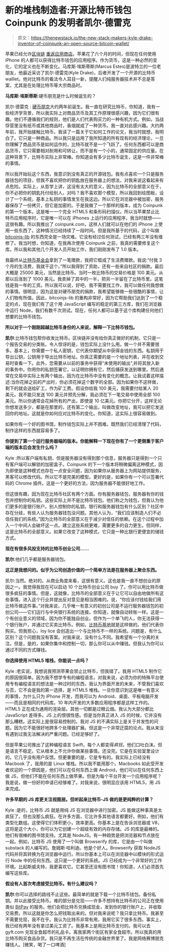 # 新的堆栈制造者:开源比特币钱包 Coinpunk 的发明者凯尔·德雷克

> 原文：<https://thenewstack.io/the-new-stack-makers-kyle-drake-inventor-of-coinpunk-an-open-source-bitcoin-wallet/>

苹果已经允许[区块链](https://blockchain.info/) [重返应用商店](http://www.wired.com/2014/07/blockchain-back/)。苹果花了六个月的时间，但现在任何使用 iPhone 的人都可以获得比特币钱包的应用程序。作为货币，这是一种必然的变化，它的定义也在不断变化。马库斯·埃斯蒂斯(Marcus Estes)是波特兰的一位老朋友，他最近采访了凯尔·德雷克(Kyle Drake)，后者开发了一个开源的比特币 walllet。他对比特币的看法令人耳目一新，提醒人们纯服务器技术并不总是答案，尤其是在处理比特币等大宗商品时。

**马库斯·埃斯蒂斯**:硬币朋克是什么时候诞生的？

凯尔·德雷克 : [硬币朋克](https://coinpunk.com/)大约两年前诞生。我一直在研究比特币，你知道，我有一些经济学背景，所以我实际上对商品货币及其工作原理很感兴趣，因为它们很有趣。他们不遵循我们的规则，他们是人们代表购买力的一种有机方式。例如，当战俘营里没有纸币或其他商品时，香烟就成了一种货币。我一直对此感兴趣。大约两年前，我开始接触比特币，我读了一篇关于它如何工作的论文，我当时就想，我明白了。它只是一种商品。所以我只是运用了我所知道的所有现有的经济理论，一旦你理解了商品货币是如何运作的，比特币就不是一个飞跃了。任何东西都可以是商品货币，它只需要相对耐用和可转让，而不是有一个小的，通常固定的供应量。在这种背景下，比特币实际上非常棒。你知道会有多少比特币诞生，这是一件非常棒的事情。

所以我开始玩这个东西，我意识到没有真正的开源钱包。我有点喜欢一个只是服务器钱包的项目，但我不喜欢把你的钥匙放在服务器上的想法，对我来说这看起来有点危险。实际上，从哲学上讲，这没有太大的意义，因为比特币的全部意义在于，你不必把你的钥匙托付给别人，对吗？我不喜欢那个模型，所以我回到绘图板，设计了一个系统，基本上私钥的事情发生在我这边。所以它在浏览器中被加密，服务器保存了一份拷贝，但它是加密的。于是我做了一个那样的版本，成为 Coinpunk 的第一个版本。这是唯一一个完全 HTML5 和条形码扫描仪。所以当苹果禁止比特币应用程序时，它是唯一可以在 iPhones 上运行的应用程序，我当时就想——这很有趣。所以我推出了 coinpunk.com，这样人们就可以在他们的 iPhone 上使用一些东西了。这种情况已经持续了一段时间。但是我所基于的代码，这个叫做 [bitcoinjs-lib](https://github.com/bitcoinjs/bitcoinjs-lib) 的东西完全是一场灾难。它没有经过任何测试，已经有两三年没有维修了。我当时想，你知道，在我再次使用 Coinpunk 之前，我真的需要修复这个库。所以我和其他几个开发人员开始工作，我们刚刚发布了 1.0 版本。

我最终从[比特币基金会](https://bitcoinfoundation.org/)拿到了一笔赠款，我把它框成了生活费赠款。我说:“付我 3 个月的生活费，我就干这个。”所以我得到了资助，还有一些来自社区的捐款。最后大概是 25000 美元，当然是比特币。当时一枚比特币的交易价格是 100 美元。从那以后涨到了 1000 美元。我卖掉了其中的一半，把另一半留在了比特币里。这笔钱是我一年的工资。所以我可以说，好吧，我不需要找工作，我可以做任何我想做的事情。很明显，因为这是对硬币朋克的捐款，我希望能够做一些很酷的事情，让人们物有所值。因此，bitcoinjs-lib 的重构非常好，因为它帮助我们达到了一个稳定的点，现在我们有了这个用 JavaScript 编写的稳定的第三方库，我们在浏览器中运行 Node，我们有数千次测试。现在，任何人都可以基于这个库构建任何他们想要的比特币钱包。

**所以对于一个刚刚超越比特币身份的人来说，解释一下比特币钱包。**

**凯尔**:比特币钱包帮你收发比特币。区块链并没有给你真正做好的机制，它只是一个报告交易的分类账。令人惊讶的是，钱包实际上没什么用。做一个并不需要很多。基本上，你需要一个私人密钥，它代表你期望从中获得金钱的东西。私钥用于导出公钥，公钥用于导出比特币地址。你真正需要的是一个地址列表，并在收到交易时查看一下。此外，您需要从以前的事务中获得“未使用的输出”,并将其放入新的事务中。你用你的私钥签署它，以证明你拥有它，然后捕获发送到哪里。然后通常在交易中实际上有两个输出，因为在比特币中没有变化的概念。让我试着这样描述:当你花掉之前的产出时，你必须花掉这个数字的全部。因为如果你不这样做，剩下的就会送给矿工，作为矿工费。假设你给我 100 美元，我需要付给某人 20 美元。我不能只发送 100 美元并预先分解，我必须在下一笔交易中使用全部 100 美元。所以你通常会花掉所有的产出，即使是 10 亿美元。你把它分开，这样无论你想发送多少，都是在那里的，还有第二个输出，叫做改变地址，我可以把它发送回你的地址。这就是你如何应对比特币的变化。你知道，这实际上很容易做到。

如果你有一个好的图书馆，制作钱包实际上并不困难。既然我们已经清理了代码，制作这样的东西就容易多了。

**你提到了第一个运行服务器端的版本。你能解释一下现在你有了一个更侧重于客户端的版本后会发生什么吗？**

Kyle :所以客户端有私钥，但是服务器没有得到那个信息，服务器只是得到一个只有客户端可以解锁的加密盒子。Coinpunk 的下一个版本将稍微偏离这种模式，因为即使是这种模式也存在一点安全问题，因为如果你从服务器上为网站提供服务，黑客可以修改代码。所以它不是完美的模型。更好的是，如果你有一个可以签署代码的 Chrome 插件。这是一个更好的方法，因为服务器不能很好地工作。

但这很有趣，因为现在比特币社区有两个方面。你有服务器钱包，服务器有你的钱包并控制你的私钥。这些实际上并不是比特币钱包。他们称之为钱包，但我认为他们更多的是银行账户。别人控制你的私钥，银行和服务器钱包有什么区别？社区中存在分歧，有些人认为服务器钱包没问题。其他人认为，“我们应该制造人们不必信任我们的系统。”因为比特币的全部意义在于减少对信任的依赖。在这个过程中加入一个中间人会破坏这一点。建立这些系统更难，需要更多的自力更生。但同样，这是比特币的全部意义。如果它改变了这种模式，它只是一种比银行更便宜的储钱方式。

**现在有很多风投支持的比特币创业公司……**

**凯尔**:他们几乎都是服务器钱包。

**这正是我想问的。似乎为公司创造价值的一个简单方法是在服务器上聚合东西。**

凯尔:当然。绝对的。从商业角度来看，这很有意义。这也是我一直不想创业的原因之一。我觉得我现在可以启动 10 个比特币创业公司 buy 了。你可以用比特币做很多疯狂的事情。但是，这就像，比特币的全部意义在于让它可以自由地做所有这些事情。进入这个行业并提出反对意见是相当困难的。说，“你应该付钱给我们用比特币做这件事。”对我来说，几乎唯一有意义的初创公司是不运行服务器钱包的初创公司——它们运行与中央银行系统的连接。你知道，就像自动转账一样。这是一个有创业意义的领域，因为你不能独自创业。但作为一个单飞的人，你无法获得一个银行账户，并通过它买卖比特币。例如，[比特币基地](https://coinbase.com/)就是这样做的。他们代表你购买。但我担心，loy lice 会创造出一个与比特币不一样的系统。问题是，有什么区别？这个问题我没有答案。对我来说，没有什么不同。我希望有一个分离的关注。但是，是的，如果你集中和控制一切，那么你可以从中赚钱。但我认为你可以通过不同的方式赚钱。

**你选择使用 HTML5 堆栈，你能说一点吗？**

Kyle :老实说，我想说我预测苹果会禁止比特币，但我错了。我用 HTML5 制作它的原因很简单。因为我不想学专有的编程语言。对我来说，必须为你的特殊平台使用专有编程语言的想法是一种过时的东西，我认为界面开发的未来，不管我们喜欢与否，它不会是我的第一选择，是 HTML5 堆栈。一旦你意识到这是唯一有意义的事情，为什么只为 iPhone 开发，而我可以为 Android、桌面、平板电脑开发——而且是相同的代码库。10 年内开发的大多数应用程序都是这样工作的。HTML5 正在成为通用的渲染层。其他一切都是过眼云烟。我认为大部分都比 JavaScript 差得多。JS 上的恨很性感。但是当你真正进入 JS 的时候，它并没有那么糟糕。这实际上是很容易控制的。我对 JS 的不满实际上是关于并发性的问题。因为它不能很好地跨多个处理器扩展。但这是一个非常迂腐的论点。我从来没有遇到过我无法解决的严重问题。已经足够好了。

但是苹果公司推出了这种编程语言 Swift，每个人都变得*疯狂*。他们口吐白沫。但是语言不稳定。它从根本上不允许你做某些事情。还没完。它是在实验室里设计的。它几乎没有用户反馈。但更重要的是，它是专有的。我实际上已经没有 Macbook 了，我用的是 Linux 堆栈。所以我不能用那个。Macbooks 如此受开发者欢迎的一个原因是，他们可以在任何东西上做 Android，他们可以在任何东西上做 JS，但他们不能在任何东西上做苹果。但是为每个平台开发一个应用程序呢？我是说，做一份好的申请已经够难了。对我来说，很明显应该用 HTML5，用 JS 来完成。

**许多早期的 JS 库更关注视图层。但听起来比特币-JS 做的是更纯粹的计算？**

Kyle :是的，比特币 JS 就是用纯 JS 在浏览器中进行加密。JS 能做这种事真是太疯狂了。但也没那么疯狂。在许多方面，它比许多其他语言都要好。例如，他们有类型化数组。这使得它们体积更小，效率更高。你基本上是在告诉浏览器或 V8，这将是这个大小，你可以为它创建一个超级有效的内存存储。JS 的库是最棒的。他们有很棒的图书馆支持。尤其是 NodeJS。有一种趋势是把浏览器和节点放在一起。例如，比特币 JS 使用了一个叫做 Browserify 的库，它是由一个叫做 substack 的人编写的。詹姆斯·哈利迪。他是个好人。Browserify 获取 NodeJS 代码并将其转换为在浏览器中运行。所以你基本上可以在浏览器中以模块的形式运行 Node 中的任何东西。这只是一个更好的系统。JS 已经成为一个非常好的工作环境。比起斯威夫特，我更喜欢它。它甚至还没有图书馆！你知道，人们必须首先编写这些库。

**假设有人首次考虑接受比特币。有什么建议吗？**

**凯尔**:你可以选择的路线不止这些。最简单的就是下载一个比特币钱包。备份私钥。并以此接受比特币。难的部分是兑现——许多不想持有比特币的公司正在使用类似 [BitPay](https://bitpay.com) 的服务。他们会把比特币兑换成现金，发到你的银行账户上，并收取交易费。所以这就是你怎么把钱取出来的。但对我来说呢？我只拿比特币。我甚至不需要兑现，我不在乎。我认为比特币非常有用，我用它买了很多东西。事实上，我已经有两年没有拿过美元工资了。我基本上是用比特币支付的。我可以去 gyft.com 兑现全食超市的礼品卡。离我家两个街区有家全食超市。所以我真的用比特币购买食品杂货。我只是不再生活在传统的金融世界里了。我是网络赛博朋克赚钱人。[微笑，喝了一口啤酒]

<svg xmlns:xlink="http://www.w3.org/1999/xlink" viewBox="0 0 68 31" version="1.1"><title>Group</title> <desc>Created with Sketch.</desc></svg>